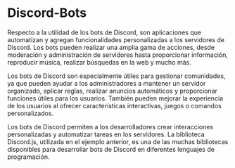 # Discord-Bots

Respecto a la utilidad de los bots de Discord, son aplicaciones que automatizan y agregan funcionalidades personalizadas a los servidores de Discord. Los bots pueden realizar una amplia gama de acciones, desde moderación y administración de servidores hasta proporcionar información, reproducir música, realizar búsquedas en la web y mucho más.

Los bots de Discord son especialmente útiles para gestionar comunidades, ya que pueden ayudar a los administradores a mantener un servidor organizado, aplicar reglas, realizar anuncios automáticos y proporcionar funciones útiles para los usuarios. También pueden mejorar la experiencia de los usuarios al ofrecer características interactivas, juegos o comandos personalizados.

Los bots de Discord permiten a los desarrolladores crear interacciones personalizadas y automatizar tareas en los servidores. La biblioteca Discord.js, utilizada en el ejemplo anterior, es una de las muchas bibliotecas disponibles para desarrollar bots de Discord en diferentes lenguajes de programación.
